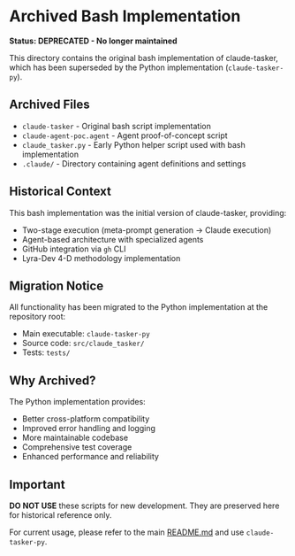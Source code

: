 # Archived Bash Implementation

**Status: DEPRECATED - No longer maintained**

This directory contains the original bash implementation of claude-tasker, which has been superseded by the Python implementation (`claude-tasker-py`).

## Archived Files

- `claude-tasker` - Original bash script implementation
- `claude-agent-poc.agent` - Agent proof-of-concept script
- `claude_tasker.py` - Early Python helper script used with bash implementation
- `.claude/` - Directory containing agent definitions and settings

## Historical Context

This bash implementation was the initial version of claude-tasker, providing:
- Two-stage execution (meta-prompt generation → Claude execution)
- Agent-based architecture with specialized agents
- GitHub integration via `gh` CLI
- Lyra-Dev 4-D methodology implementation

## Migration Notice

All functionality has been migrated to the Python implementation at the repository root:
- Main executable: `claude-tasker-py`
- Source code: `src/claude_tasker/`
- Tests: `tests/`

## Why Archived?

The Python implementation provides:
- Better cross-platform compatibility
- Improved error handling and logging
- More maintainable codebase
- Comprehensive test coverage
- Enhanced performance and reliability

## Important

**DO NOT USE** these scripts for new development. They are preserved here for historical reference only.

For current usage, please refer to the main [README.md](../../README.md) and use `claude-tasker-py`.